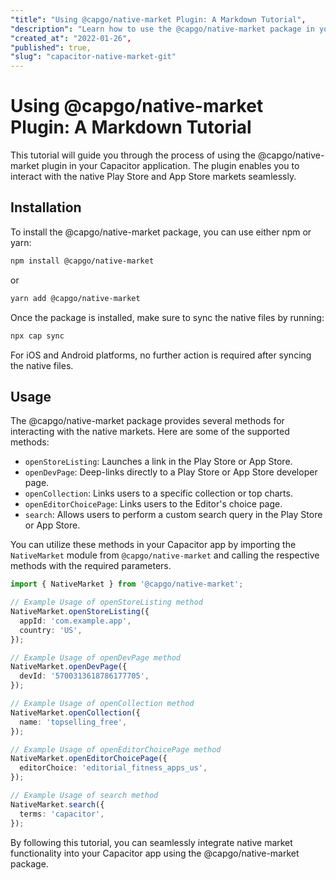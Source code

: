 ```yaml
---
"title": "Using @capgo/native-market Plugin: A Markdown Tutorial",
"description": "Learn how to use the @capgo/native-market package in your Capacitor app to interact with the native Play Store and App Store markets.",
"created_at": "2022-01-26",
"published": true,
"slug": "capacitor-native-market-git"
---
```


# Using @capgo/native-market Plugin: A Markdown Tutorial

This tutorial will guide you through the process of using the @capgo/native-market plugin in your Capacitor application. The plugin enables you to interact with the native Play Store and App Store markets seamlessly.

## Installation

To install the @capgo/native-market package, you can use either npm or yarn:

```bash
npm install @capgo/native-market
```

or

```bash
yarn add @capgo/native-market
```

Once the package is installed, make sure to sync the native files by running:

```bash
npx cap sync
```

For iOS and Android platforms, no further action is required after syncing the native files.

## Usage

The @capgo/native-market package provides several methods for interacting with the native markets. Here are some of the supported methods:

- `openStoreListing`: Launches a link in the Play Store or App Store.
- `openDevPage`: Deep-links directly to a Play Store or App Store developer page.
- `openCollection`: Links users to a specific collection or top charts.
- `openEditorChoicePage`: Links users to the Editor's choice page.
- `search`: Allows users to perform a custom search query in the Play Store or App Store.

You can utilize these methods in your Capacitor app by importing the `NativeMarket` module from `@capgo/native-market` and calling the respective methods with the required parameters.

```typescript
import { NativeMarket } from '@capgo/native-market';

// Example Usage of openStoreListing method
NativeMarket.openStoreListing({
  appId: 'com.example.app',
  country: 'US',
});

// Example Usage of openDevPage method
NativeMarket.openDevPage({
  devId: '5700313618786177705',
});

// Example Usage of openCollection method
NativeMarket.openCollection({
  name: 'topselling_free',
});

// Example Usage of openEditorChoicePage method
NativeMarket.openEditorChoicePage({
  editorChoice: 'editorial_fitness_apps_us',
});

// Example Usage of search method
NativeMarket.search({
  terms: 'capacitor',
});
```

By following this tutorial, you can seamlessly integrate native market functionality into your Capacitor app using the @capgo/native-market package.